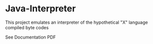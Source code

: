# Java-Interpreter
This project emulates an interpreter of the hypothetical "X" language compiled byte codes

See Documentation PDF
